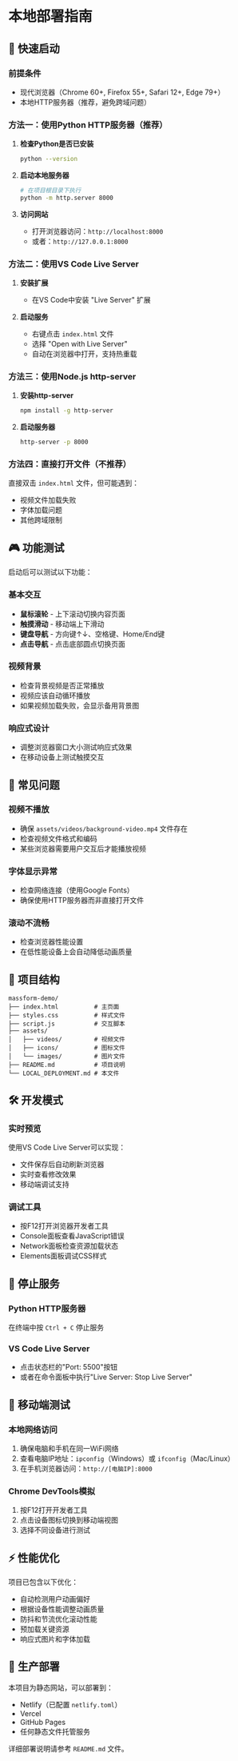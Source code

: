 # 本地部署指南

## 🚀 快速启动

### 前提条件
- 现代浏览器（Chrome 60+, Firefox 55+, Safari 12+, Edge 79+）
- 本地HTTP服务器（推荐，避免跨域问题）

### 方法一：使用Python HTTP服务器（推荐）

1. **检查Python是否已安装**
   ```bash
   python --version
   ```

2. **启动本地服务器**
   ```bash
   # 在项目根目录下执行
   python -m http.server 8000
   ```

3. **访问网站**
   - 打开浏览器访问：`http://localhost:8000`
   - 或者：`http://127.0.0.1:8000`

### 方法二：使用VS Code Live Server

1. **安装扩展**
   - 在VS Code中安装 "Live Server" 扩展

2. **启动服务**
   - 右键点击 `index.html` 文件
   - 选择 "Open with Live Server"
   - 自动在浏览器中打开，支持热重载

### 方法三：使用Node.js http-server

1. **安装http-server**
   ```bash
   npm install -g http-server
   ```

2. **启动服务器**
   ```bash
   http-server -p 8000
   ```

### 方法四：直接打开文件（不推荐）

直接双击 `index.html` 文件，但可能遇到：
- 视频文件加载失败
- 字体加载问题
- 其他跨域限制

## 🎮 功能测试

启动后可以测试以下功能：

### 基本交互
- **鼠标滚轮** - 上下滚动切换内容页面
- **触摸滑动** - 移动端上下滑动
- **键盘导航** - 方向键↑↓、空格键、Home/End键
- **点击导航** - 点击底部圆点切换页面

### 视频背景
- 检查背景视频是否正常播放
- 视频应该自动循环播放
- 如果视频加载失败，会显示备用背景图

### 响应式设计
- 调整浏览器窗口大小测试响应式效果
- 在移动设备上测试触摸交互

## 🔧 常见问题

### 视频不播放
- 确保 `assets/videos/background-video.mp4` 文件存在
- 检查视频文件格式和编码
- 某些浏览器需要用户交互后才能播放视频

### 字体显示异常
- 检查网络连接（使用Google Fonts）
- 确保使用HTTP服务器而非直接打开文件

### 滚动不流畅
- 检查浏览器性能设置
- 在低性能设备上会自动降低动画质量

## 📁 项目结构

```
massform-demo/
├── index.html          # 主页面
├── styles.css          # 样式文件
├── script.js           # 交互脚本
├── assets/
│   ├── videos/         # 视频文件
│   ├── icons/          # 图标文件
│   └── images/         # 图片文件
├── README.md           # 项目说明
└── LOCAL_DEPLOYMENT.md # 本文件
```

## 🛠️ 开发模式

### 实时预览
使用VS Code Live Server可以实现：
- 文件保存后自动刷新浏览器
- 实时查看修改效果
- 移动端调试支持

### 调试工具
- 按F12打开浏览器开发者工具
- Console面板查看JavaScript错误
- Network面板检查资源加载状态
- Elements面板调试CSS样式

## 🚪 停止服务

### Python HTTP服务器
在终端中按 `Ctrl + C` 停止服务

### VS Code Live Server
- 点击状态栏的"Port: 5500"按钮
- 或者在命令面板中执行"Live Server: Stop Live Server"

## 📱 移动端测试

### 本地网络访问
1. 确保电脑和手机在同一WiFi网络
2. 查看电脑IP地址：`ipconfig`（Windows）或 `ifconfig`（Mac/Linux）
3. 在手机浏览器访问：`http://[电脑IP]:8000`

### Chrome DevTools模拟
1. 按F12打开开发者工具
2. 点击设备图标切换到移动端视图
3. 选择不同设备进行测试

## ⚡ 性能优化

项目已包含以下优化：
- 自动检测用户动画偏好
- 根据设备性能调整动画质量
- 防抖和节流优化滚动性能
- 预加载关键资源
- 响应式图片和字体加载

## 🎯 生产部署

本项目为静态网站，可以部署到：
- Netlify（已配置 `netlify.toml`）
- Vercel
- GitHub Pages
- 任何静态文件托管服务

详细部署说明请参考 `README.md` 文件。
